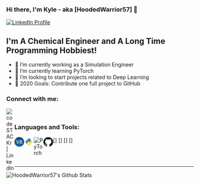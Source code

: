 ### Hi there, I'm Kyle - aka [HoodedWarrior57] 👋

[![LinkedIn Profile](https://img.shields.io/badge/linkedin-%230077B5.svg?&style=for-the-badge&logo=linkedin&logoColor=white)](https://www.linkedin.com/in/kylezamora/)

## I'm A Chemical Engineer and A Long Time Programming Hobbiest!

- 🔭 I’m currently working as a Simulation Engineer
- 🌱 I’m currently learning PyTorch
- 👯 I’m looking to start projects related to Deep Learning
- 🥅 2020 Goals: Contribute one full project to GitHub

### Connect with me:

[<img align="left" alt="codeSTACKr | LinkedIn" width="22px" src="https://cdn.jsdelivr.net/npm/simple-icons@v3/icons/linkedin.svg" />][linkedin]

<br />

### Languages and Tools:

[<img align="left" alt="Visual Basic" width="26px" src="https://raw.githubusercontent.com/github/explore/80688e429a7d4ef2fca1e82350fe8e3517d3494d/topics/visual-basic/visual-basic.png" />]
[<img align="left" alt="Python" width="26px" src="https://raw.githubusercontent.com/github/explore/80688e429a7d4ef2fca1e82350fe8e3517d3494d/topics/python/python.png" />]
[<img align="left" alt="PyTorch" width="26px" hex="EE4C2C" src="https://simpleicons.org/icons/pytorch.svg" />]
[<img align="left" alt="GitHub" width="26px" src="https://raw.githubusercontent.com/github/explore/78df643247d429f6cc873026c0622819ad797942/topics/github/github.png" />]

<br />
<br />

---

<img align="left" alt="HoodedWarrior57's Github Stats" src="https://github-readme-stats-taupe-seven.vercel.app/api?username=HoodedWarrior57&show_icons=true&hide_border=true" />

[linkedin]: https://www.linkedin.com/in/